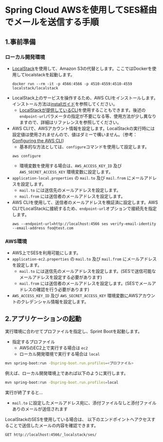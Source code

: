 # Spring Cloud AWSを使用してSES経由でメールを送信する手順

## 1.事前準備

### ローカル開発環境

* [LocalStack](https://localstack.cloud/)を使用して、Amazon S3の代替とします。ここではDockerを使用してlocalstackを起動します。
  ```
  docker run --rm -it -p 4566:4566 -p 4510-4559:4510-4559 localstack/localstack
  ```
* LocalStack上のサービスを操作するため、AWS CLIをインストールします。インストール方法は[installガイド](https://docs.aws.amazon.com/cli/latest/userguide/getting-started-install.html)を参照してください。
  * [LocalStackが提供しているCLI](https://docs.localstack.cloud/integrations/aws-cli/)を使用することもできます。後述の`endpoint-url`パラメータの指定が不要になる等、使用方法が少し異なりますので、詳細はリファレンスを参照してください。
* AWS CLIで、AWSアカウント情報を設定します。LocalStackの実行時には設定値は使用されませんので、値はダミーで構いません。（参考：[Configuring the AWS CLI](https://docs.aws.amazon.com/cli/latest/userguide/cli-chap-configure.html)）
  * 基本的な方法としては、`configure`コマンドを使用して設定します。
  ```
  aws configure
  ```
  * 環境変数を使用する場合は、`AWS_ACCESS_KEY_ID` 及び `AWS_SECRET_ACCESS_KEY` 環境変数に設定します。
* `application-local.properties` の `mail.to` 及び `mail.from` にメールアドレスを設定します。
  * `mail.to` には送信先のメールアドレスを設定します。
  * `mail.from` には送信者のメールアドレスを設定します。
* AWS CLIを使用して、送信者のメールアドレスを検証済に設定します。AWS CLIでLocalStackに接続するため、`endpoint-url`オプションで接続先を指定します。
  ```
  aws --endpoint-url=http://localhost:4566 ses verify-email-identity --email-address foo@test.com
  ```

### AWS環境

* AWS上でSESを利用可能にします。
* `application-ec2.properties` の `mail.to` 及び `mail.from` にメールアドレスを設定します。  
  * `mail.to` には送信先のメールアドレスを設定します。(SESで送信可能なメールアドレスを設定する必要があります)
  * `mail.from` には送信者のメールアドレスを設定します。(SESでメールアドレスの確認を行う必要があります)
* `AWS_ACCESS_KEY_ID` 及び `AWS_SECRET_ACCESS_KEY` 環境変数にAWSアカウントのクレデンシャル情報を設定します。

## 2.アプリケーションの起動

実行環境に合わせてプロファイルを指定し、Sprint Bootを起動します。

* 指定するプロファイル
  * AWSのEC2上で実行する場合は `ec2`
  * ローカル開発環境で実行する場合は `local`

```bash
mvn spring-boot:run -Dspring-boot.run.profiles=<プロファイル>
```

例えば、ローカル開発環境上であれば以下のように実行します。
```bash
mvn spring-boot:run -Dspring-boot.run.profiles=local
```

実行が終了すると…
*  `mail.to` に設定したメールアドレス宛に、添付ファイルなしと添付ファイルありのメールが送信されます

LocalStackのSESを使用している場合は、 以下のエンドポイントへアクセスすることで送信したメールの内容を確認できます。
```
GET http://localhost:4566/_localstack/ses/
```

